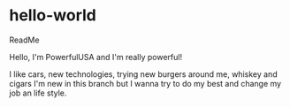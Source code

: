 # hello-world
ReadMe

Hello, I'm PowerfulUSA and I'm really powerful!

I like cars, new technologies, trying new burgers around me, whiskey and cigars
I'm new in this branch but I wanna try to do my best and change my job an life style.
